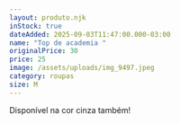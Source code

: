 ```yaml
---
layout: produto.njk
inStock: true
dateAdded: 2025-09-03T11:47:00.000-03:00
name: "Top de academia "
originalPrice: 30
price: 25
image: /assets/uploads/img_9497.jpeg
category: roupas
size: M
---
```

Disponível na cor cinza também!
